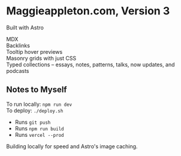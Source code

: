 # Maggieappleton.com, Version 3

Built with Astro

MDX  
Backlinks  
Tooltip hover previews  
Masonry grids with just CSS  
Typed collections – essays, notes, patterns, talks, now updates, and podcasts

## Notes to Myself

To run locally: `npm run dev`  
To deploy: `./deploy.sh`  

- Runs `git push`
- Runs `npm run build`
- Runs `vercel --prod`

Building locally for speed and Astro's image caching.
